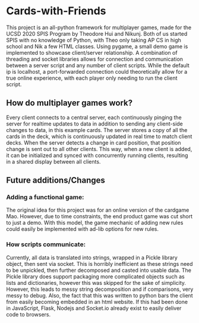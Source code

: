 # Cards-with-Friends
This project is an all-python framework for multiplayer games, made for the UCSD 2020 SPIS Program by Theodore Hui and Nikunj. Both of us started SPIS with no knowledge of Python, with Theo only taking AP CS in high school and Nik a few HTML classes. Using pygame, a small demo game is implemented to showcase client/server relationship. A combination of threading and socket libraries allows for connection and communication between a server script and any number of client scripts. While the default ip is localhost, a port-forwarded connection could theoretically allow for a true online experience, with each player only needing to run the client script. 
## How do multiplayer games work?
Every client connects to a central server, each continuously pinging the server for realtime updates to data in addition to sending any client-side changes to data, in this example cards. The server stores a copy of all the cards in the deck, which is continuously updated in real time to match client decks. When the server detects a change in card position, that position change is sent out to all other clients. This way, when a new client is added, it can be initialized and synced with concurrently running clients, resulting in a shared display between all clients.
## Future additions/Changes
### Adding a functional game:
The original idea for this project was for an online version of the cardgame Mao. However, due to time constraints, the end product game was cut short to just a demo. With this model, the game mechanic of adding new rules could easily be implemented with ad-lib options for new rules.
### How scripts communicate:
 Currently, all data is translated into strings, wrapped in a Pickle library object, then sent via socket. This is horribly inefficient as these strings need to be unpickled, then further decomposed and casted into usable data. The Pickle library does support packaging more complicated objects such as lists and dictionaries, however this was skipped for the sake of simplicity. However, this leads to messy string decomposition and if comparisons, very messy to debug. Also, the fact that this was written to python bars the client from easily becoming embedded in an html website. If this had been done in JavaScript, Flask, Nodejs and Socket.io already exist to easily deliver code to browsers. 

